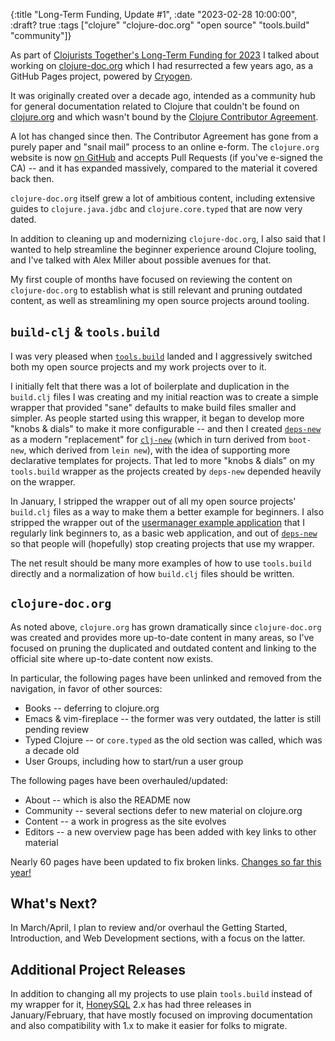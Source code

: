 {:title "Long-Term Funding, Update #1",
 :date "2023-02-28 10:00:00",
 :draft? true
 :tags ["clojure" "clojure-doc.org" "open source" "tools.build" "community"]}

As part of [Clojurists Together's Long-Term Funding for 2023](https://www.clojuriststogether.org/news/clojurists-together-2023-long-term-funding-announcement/)
I talked about working on [clojure-doc.org](https://clojure-doc.org)
which I had resurrected a few years ago, as a GitHub Pages project,
powered by [Cryogen](https://cryogenweb.org/).<!--more-->

It was originally created over a decade ago, intended as a community hub for
general documentation related to Clojure that couldn't be found on
[clojure.org](https://clojure.org) and which wasn't bound by the
[Clojure Contributor Agreement](https://clojure.org/dev/contributor_agreement).

A lot has changed since then. The Contributor Agreement has gone from a purely
paper and "snail mail" process to an online e-form. The `clojure.org` website
is now [on GitHub](https://github.com/clojure/clojure-site) and accepts
Pull Requests (if you've e-signed the CA) -- and it has expanded massively,
compared to the material it covered back then.

`clojure-doc.org` itself grew a lot of ambitious content, including extensive
guides to `clojure.java.jdbc` and `clojure.core.typed` that are now very dated.

In addition to cleaning up and modernizing `clojure-doc.org`, I also said that
I wanted to help streamline the beginner experience around Clojure tooling,
and I've talked with Alex Miller about possible avenues for that.

My first couple of months have focused on reviewing the content on
`clojure-doc.org` to establish what is still relevant and pruning outdated
content, as well as streamlining my open source projects around tooling.

## `build-clj` & `tools.build`

I was very pleased when [`tools.build`](https://github.com/clojure/tools.build)
landed and I aggressively switched both my open source projects and my work
projects over to it.

I initially felt that there was a lot of boilerplate and duplication in the
`build.clj` files I was creating and my initial reaction was to create a
simple wrapper that provided "sane" defaults to make build files smaller
and simpler. As people started using this wrapper, it began to develop more
"knobs & dials" to make it more configurable -- and then I created
[`deps-new`](https://github.com/seancorfield/deps-new) as a modern
"replacement" for [`clj-new`](https://github.com/seancorfield/clj-new)
(which in turn derived from `boot-new`, which derived from `lein new`), with the idea of
supporting more declarative templates for projects. That led to more
"knobs & dials" on my `tools.build` wrapper as the projects created by
`deps-new` depended heavily on the wrapper.

In January, I stripped the wrapper out of all my open source projects'
`build.clj` files as a way to make them a better example for beginners.
I also stripped the wrapper out of the
[usermanager example application](https://github.com/seancorfield/usermanager-example)
that I regularly link beginners to, as a basic web application, and out of
[`deps-new`](https://github.com/seancorfield/deps-new) so that people will
(hopefully) stop creating projects that use my wrapper.

The net result should be many more examples of how to use `tools.build`
directly and a normalization of how `build.clj` files should be written.

## `clojure-doc.org`

As noted above, `clojure.org` has grown dramatically since `clojure-doc.org`
was created and provides more up-to-date content in many areas, so I've
focused on pruning the duplicated and outdated content and linking to the
official site where up-to-date content now exists.

In particular, the following pages have been unlinked and removed from
the navigation, in favor of other sources:

* Books -- deferring to clojure.org
* Emacs & vim-fireplace -- the former was very outdated, the latter is still pending review
* Typed Clojure -- or `core.typed` as the old section was called, which was a decade old
* User Groups, including how to start/run a user group

The following pages have been overhauled/updated:

* About -- which is also the README now
* Community -- several sections defer to new material on clojure.org
* Content -- a work in progress as the site evolves
* Editors -- a new overview page has been added with key links to other material

Nearly 60 pages have been updated to fix broken links.
[Changes so far this year!](https://github.com/clojure-doc/clojure-doc.github.io/compare/03d64232651eb6ca77630edca6059c0c70fa72be..source)

## What's Next?

In March/April, I plan to review and/or overhaul the Getting Started,
Introduction, and Web Development sections, with a focus on the latter.

## Additional Project Releases

In addition to changing all my projects to use plain `tools.build` instead
of my wrapper for it,
[HoneySQL](https://github.com/seancorfield/honeysql)
2.x has had three releases in January/February,
that have mostly focused on improving documentation and also compatibility
with 1.x to make it easier for folks to migrate.
